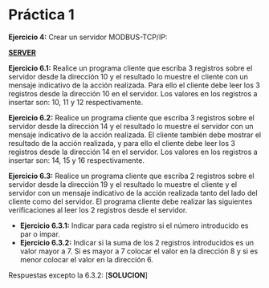 # Práctica 1

**Ejercicio 4:** Crear un servidor MODBUS-TCP/IP:

[**SERVER**](server.py)

**Ejercicio 6.1:** Realice un programa cliente que escriba 3 registros sobre el servidor desde la dirección 10 y el resultado lo muestre el cliente con un mensaje indicativo de la acción realizada. Para ello el cliente debe leer los 3 registros desde la dirección 10 en el servidor. Los valores en los registros a insertar son: 10, 11 y 12 respectivamente.

**Ejercicio 6.2:** Realice un programa cliente que escriba 3 registros sobre el servidor desde la dirección 14 y el resultado lo muestre el servidor con un mensaje indicativo de la acción realizada. El cliente también debe mostrar el resultado de la acción realizada, y para ello el cliente debe leer los 3 registros desde la dirección 14 en el servidor. Los valores en los registros a insertar son: 14, 15 y 16 respectivamente.

**Ejercicio 6.3:** Realice un programa cliente que escriba 2 registros sobre el servidor desde la dirección 19 y el resultado lo muestre el cliente y el servidor con un mensaje indicativo de la acción realizada tanto del lado del cliente como del servidor. El programa cliente debe realizar las siguientes verificaciones al leer los 2 registros desde el servidor.

- **Ejercicio 6.3.1:** Indicar para cada registro si el número introducido es par o impar.
- **Ejercicio 6.3.2:** Indicar si la suma de los 2 registros introducidos es un valor mayor a 7. Si es mayor a 7 colocar el valor en la dirección 8 y si es menor colocar el valor en la dirección 6.

Respuestas excepto la 6.3.2: [**SOLUCION**]